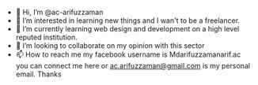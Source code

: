 - 👋 Hi, I’m @ac-arifuzzaman
- 👀 I’m interested in learning new things and I wan't to be a freelancer.
- 🌱 I’m currently learning web design and development on a high level reputed institution.
- 💞️ I’m looking to collaborate on my opinion with this sector 
- 📫 How to reach me my facebook username is Mdarifuzzamanarif.ac you can connect me here or ac.arifuzzaman@gmail.com is my personal email.
Thanks 

<!---
ac-arifuzzaman/ac-arifuzzaman is a ✨ special ✨ repository because its `README.md` (this file) appears on your GitHub profile.
You can click the Preview link to take a look at your changes.
--->
